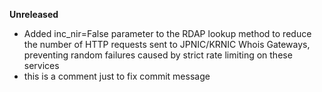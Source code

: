 **Unreleased**
* Added inc_nir=False parameter to the RDAP lookup method to reduce the number of HTTP requests sent to JPNIC/KRNIC Whois Gateways, preventing random failures caused by strict rate limiting on these services
* this is a comment just to fix commit message
